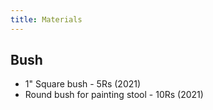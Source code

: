 ```yaml
---
title: Materials
---
```


## Bush
- 1" Square bush  - 5Rs (2021)
- Round bush for painting stool - 10Rs (2021)